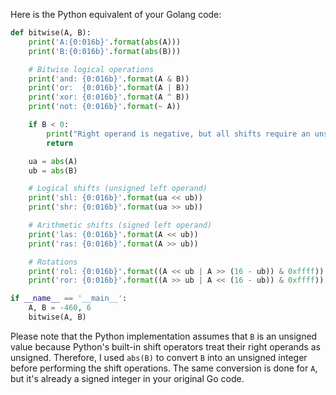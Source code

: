 Here is the Python equivalent of your Golang code:

```python
def bitwise(A, B):
    print('A:{0:016b}'.format(abs(A)))
    print('B:{0:016b}'.format(abs(B)))

    # Bitwise logical operations
    print('and: {0:016b}'.format(A & B))
    print('or:  {0:016b}'.format(A | B))
    print('xor: {0:016b}'.format(A ^ B))
    print('not: {0:016b}'.format(~ A))

    if B < 0:
        print("Right operand is negative, but all shifts require an unsigned right operand (shift distance).")
        return

    ua = abs(A)
    ub = abs(B)

    # Logical shifts (unsigned left operand)
    print('shl: {0:016b}'.format(ua << ub))
    print('shr: {0:016b}'.format(ua >> ub))

    # Arithmetic shifts (signed left operand)
    print('las: {0:016b}'.format(A << ub))
    print('ras: {0:016b}'.format(A >> ub))

    # Rotations
    print('rol: {0:016b}'.format((A << ub | A >> (16 - ub)) & 0xffff))
    print('ror: {0:016b}'.format((A >> ub | A << (16 - ub)) & 0xffff))

if __name__ == '__main__':
    A, B = -460, 6
    bitwise(A, B)
```

Please note that the Python implementation assumes that `B` is an unsigned value because Python's built-in shift operators treat their right operands as unsigned. Therefore, I used `abs(B)` to convert `B` into an unsigned integer before performing the shift operations. The same conversion is done for `A`, but it's already a signed integer in your original Go code.
